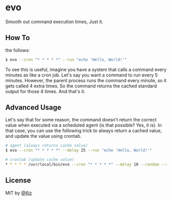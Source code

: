 # evo

Smooth out command execution times, Just it.

## How To

the follows:

```bash
$ evo --cron "* * * * *" --run "echo 'Hello, World!'"
```

To see this is useful, imagine you have a system that calls a command every minutes as like a cron job.
Let's say you want a command to run every 5 minutes. However, the parent process runs the command every minute, so it gets called 4 extra times. So the command returns the cached standard output for those 4 times. And that's it.

## Advanced Usage

Let's say that for some reason, the command doesn't return the correct value when executed via a scheduled agent (is that possible? Yes, it is). In that case, you can use the following trick to always return a cached value, and update the value using crontab.

```bash
# agent (always returns cache value)
$ evo --cron "* * * * *" --delay 25 --run "echo 'Hello, World!'"

# crontab (update cache value)
* * * * * /usr/local/bin/evo --cron "* * * * *" --delay 10 --random --run "echo 'Hello, World!'" > /var/log/hello-world.log 2>&1
```

## License

MIT by [@6jz](https://twitter.com/6jz)
